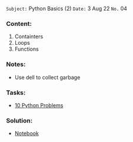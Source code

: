 `Subject:` Python Basics (2)
 `Date:` 3 Aug 22 `No.` 04

### Content:

1. Containters
1. Loops
1. Functions
### Notes:

- Use dell to collect garbage


### Tasks:

- [10 Python Problems](https://github.com/engzakii/INSTANT-AI/blob/main/Session%2004/Session%204%20Tasks.pdf)

### Solution:
- [Notebook](https://github.com/engzakii/INSTANT-AI/blob/main/Session%2004/Session%204%20Tasks.ipynb)
